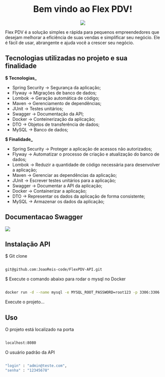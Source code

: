<h1  align="center">Bem vindo ao Flex PDV!</h1>
<p  align="center">
  <img src=https://github.com/JoaoReis-code/FlexPDV-API/assets/112270415/f540d920-7401-4eee-9b0e-56df6b2d8a28>
</p>
<p display="inline-block">
 
</p>

Flex PDV é a solução simples e rápida para pequenos empreendedores que desejam melhorar a eficiência de suas vendas e simplificar seu negócio. Ele é fácil de usar, abrangente e ajuda você a crescer seu negócio.

## Tecnologias utilizadas no projeto e sua finalidade

**$ Tecnologias_**

- Spring Security  ->  Segurança da aplicação; 
- Flyway -> Migrações de banco de dados; 
- Lombok -> Geração automática de código; 
- Maven -> Gerenciamento de dependências; 
- JUnit -> Testes unitários; 
- Swagger -> Documentação da API; 
- Docker -> Conteinerização da aplicação; 
- DTO -> Objetos de transferência de dados; 
- MySQL -> Banco de dados; 
    
**$ Finalidade_**

- Spring Security -> Proteger a aplicação de acessos não autorizados; 
- Flyway -> Automatizar o processo de criação e atualização do banco de dados; 
- Lombok -> Reduzir a quantidade de código necessária para desenvolver a aplicação; 
- Maven -> Gerenciar as dependências da aplicação;
- JUnit -> Escrever testes unitários para a aplicação; 
- Swagger -> Documentar a API da aplicação; 
- Docker -> Containerizar a aplicação; 
- DTO -> Representar os dados da aplicação de forma consistente; 
- MySQL -> Armazenar os dados da aplicação; 


## Documentacao Swagger
<img src="https://github.com/JoaoReis-code/FlexPDV-API/assets/112270415/7a2f7f20-e31b-4819-8a47-832c7516797d">

## Instalação API

$ Git clone
 
```sh

git@github.com:JoaoReis-code/FlexPDV-API.git

```

$ Execute o comando abaixo para rodar o mysql no Docker

```sh

docker run -d --name mysql -e MYSQL_ROOT_PASSWORD=root123 -p 3306:3306 mysql:latest

```
Execute o projeto...

## Uso

O projeto está localizado na porta
 

```sh

localhost:8080

```

O usuário padrão da API

```sh

"login" : "admin@teste.com",
"senha" : "12345678"

```







